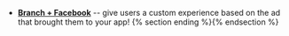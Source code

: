 * [**Branch + Facebook**](/recipes/advertising_facebook/) -- give users a custom experience based on the ad that brought them to your app! {% section ending %}{% endsection %}

